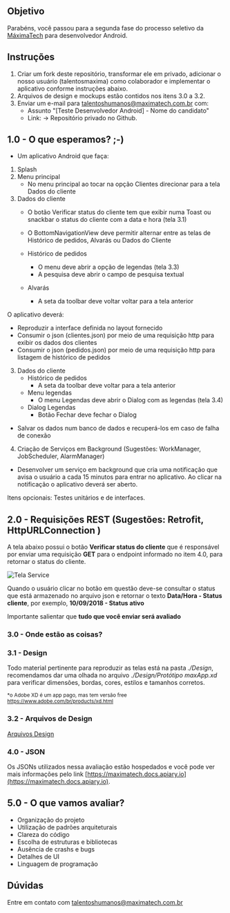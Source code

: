 ## Objetivo

Parabéns, você passou para a segunda fase do processo seletivo da [MáximaTech](https://maximatech.com.br/) para desenvolvedor Android.

## Instruções

1. Criar um fork deste repositório, transformar ele em privado, adicionar o nosso usuário (talentosmaxima) como colaborador e implementar o aplicativo conforme instruções abaixo.
2. Arquivos de design e mockups estão contidos nos itens 3.0 a 3.2.
3. Enviar um e-mail para <talentoshumanos@maximatech.com.br> com:
	* Assunto "[Teste Desenvolvedor Android] - Nome do candidato"
	* Link: -> Repositório privado no Github.

## 1.0 - O que esperamos?  ;-)

* Um aplicativo Android que faça:

1. Splash
2. Menu principal    
	* No menu principal ao tocar na opção Clientes direcionar para a tela Dados do cliente
3. Dados do cliente	
	* O botão Verificar status do cliente tem que exibir numa Toast ou snackbar  o status do cliente com a data e hora (tela 3.1)
	* O BottomNavigationView deve permitir alternar entre as telas de Histórico de pedidos, Alvarás ou Dados do Cliente
	
    * Histórico de pedidos
	    * O menu deve abrir a opção de legendas (tela 3.3)
	    * A pesquisa deve abrir o campo de pesquisa textual	    	    
		
    * Alvarás
	    * A seta da toolbar deve voltar voltar para a tela anterior	    

	
O aplicativo deverá:
* Reproduzir a interface definida no layout fornecido
* Consumir o json (clientes.json) por meio de uma requisição http para exibir os dados dos clientes
* Consumir o json (pedidos.json) por meio de uma requisição http  para listagem de histórico de pedidos


3. Dados do cliente	
    * Histórico de pedidos
	    * A seta da toolbar deve voltar para a tela anterior
    * Menu legendas
	    * O menu Legendas deve abrir o Dialog com as legendas (tela 3.4)	
    * Dialog Legendas
	    * Botão Fechar deve fechar o Dialog	
		
* Salvar os dados num banco de dados e recuperá-los em caso de falha de conexão
			
4. Criação de Serviços em Background (Sugestões: WorkManager, JobScheduler, AlarmManager)
* Desenvolver um serviço em background que cria uma notificação que avisa o usuário a cada 15 minutos para entrar no aplicativo. Ao clicar na notificação o aplicativo deverá ser aberto. 

Itens opcionais: Testes unitários e de interfaces.

## 2.0 - Requisições  REST (Sugestões: Retrofit, HttpURLConnection )

A tela abaixo possui o botão **Verificar status do cliente** que é responsável por enviar uma requisição **GET** para o endpoint informado no item 4.0, para retornar o status do cliente. 

![Tela Service](https://github.com/talentosmaxima/Android/blob/master/Design/Screenshots/3.1%20-%20Cadastro%20do%20cliente%20%E2%80%93%20Snackbar%20de%20status.png)

Quando o usuário clicar no botão em questão deve-se consultar o status que está armazenado no arquivo json e retornar o texto **Data/Hora - Status cliente**, por exemplo, **10/09/2018 - Status ativo** 


Importante salientar que **tudo que você enviar será avaliado**

### 3.0 - Onde estão as coisas? 

### 3.1 - Design 

Todo material pertinente para reproduzir as telas está na pasta *./Design*, recomendamos dar uma olhada no arquivo *./Design/Protótipo maxApp.xd* para verificar dimensões, bordas, cores, estilos e tamanhos corretos.

<sub>*o Adobe XD é um app pago, mas tem versão free https://www.adobe.com/br/products/xd.html <sub>
	
### 3.2 - Arquivos de Design 

[Arquivos Design](https://github.com/talentosmaxima/Android/blob/master/Design/Prot%C3%B3tipo-maxApp.pdf)

### 4.0 - JSON 

Os JSONs utilizados nessa avaliação estão hospedados e você pode ver mais informações pelo link [https://maximatech.docs.apiary.io](https://maximatech.docs.apiary.io).

## 5.0 - O que vamos avaliar?

* Organização do projeto
* Utilização de padrões arquiteturais
* Clareza do código
* Escolha de estruturas e bibliotecas
* Ausência de crashs e bugs
* Detalhes de UI
* Linguagem de programação

## Dúvidas

Entre em contato com <talentoshumanos@maximatech.com.br>
